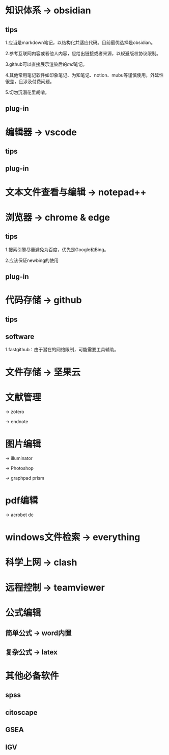 # 知识体系 → obsidian
## tips
1.应当是markdown笔记，以结构化并适应代码。目前最优选择是obsidian。

2.参考互联网内容或者他人内容，应给出链接或者来源，以规避版权协议限制。

3.github可以直接展示渲染后的*md*笔记。

4.其他常用笔记软件如印象笔记、为知笔记、notion、mubu等谨慎使用，外延性很差，且涉及付费问题。

5.切勿沉溺花里胡哨。

## plug-in


# 编辑器 → vscode
## tips

## plug-in

# 文本文件查看与编辑 → notepad++



# 浏览器 → chrome & edge
## tips
1.搜索引擎尽量避免为百度，优先是Google和Bing。

2.应该保证newbing的使用

## plug-in


# 代码存储 → github
## tips

## software
1.fastgithub：由于潜在的网络限制，可能需要工具辅助。

# 文件存储 → 坚果云

# 文献管理
→ zotero

→ endnote

# 图片编辑
→ illuminator

→ Photoshop

→ graphpad prism

# pdf编辑
→ acrobet dc

# windows文件检索 → everything

# 科学上网 → clash

# 远程控制 → teamviewer

# 公式编辑
## 简单公式 → word内置
## 复杂公式 → latex

# 其他必备软件
## spss
## citoscape
## GSEA
## IGV
